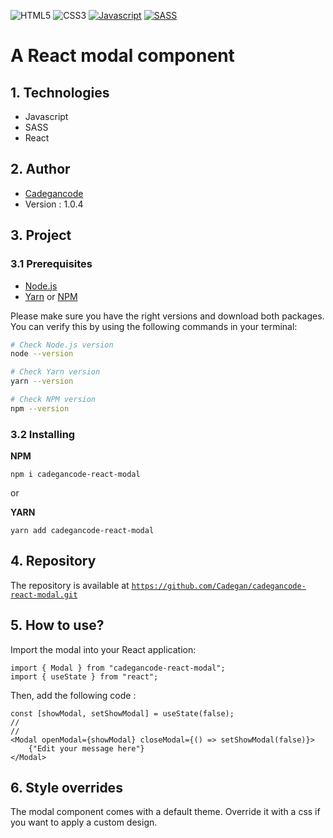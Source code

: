 ![HTML5](https://img.shields.io/badge/html5-%23E34F26.svg?style=for-the-badge&logo=html5&logoColor=white)
![CSS3](https://img.shields.io/badge/css3-%231572B6.svg?style=for-the-badge&logo=css3&logoColor=white)
[![Javascript](https://img.shields.io/badge/JavaScript-F7DF1E.svg?style=for-the-badge&logo=javascript&logoColor=black)](http://forthebadge.com)
[![SASS](https://img.shields.io/badge/Sass-hotpink.svg?style=for-the-badge&logo=sass&logoColor=white)](http://forthebadge.com)

# A React modal component

## 1. Technologies

- Javascript
- SASS
- React

## 2. Author

- [Cadegancode](https://github.com/Cadegan/)
- Version : 1.0.4

## 3. Project

### 3.1 Prerequisites

- [Node.js](https://nodejs.org/en/)
- [Yarn](https://yarnpkg.com/) or [NPM](https://www.npmjs.com/)

Please make sure you have the right versions and download both packages. You can verify this by using the following commands in your terminal:

```bash
# Check Node.js version
node --version

# Check Yarn version
yarn --version

# Check NPM version
npm --version
```

### 3.2 Installing

**NPM**

    npm i cadegancode-react-modal

or

**YARN**

    yarn add cadegancode-react-modal

## 4. Repository

The repository is available at [`https://github.com/Cadegan/cadegancode-react-modal.git`](https://github.com/Cadegan/cadegancode-react-modal.git)

## 5. How to use?

Import the modal into your React application:

```JSX
import { Modal } from "cadegancode-react-modal";
import { useState } from "react";
```

Then, add the following code :

```JSX
const [showModal, setShowModal] = useState(false);
//
//
<Modal openModal={showModal} closeModal={() => setShowModal(false)}>
    {"Edit your message here"}
</Modal>
```

## 6. Style overrides

The modal component comes with a default theme. Override it with a css if you want to apply a custom design.
